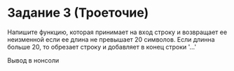 <h1>Задание 3 (Троеточие)</h1>
    <p>Напишите функцию, которая принимает на вход строку и возвращает ее неизменной если ее длина не превышает 20 символов. Если длинна больше 20, то обрезает строку и добавляет в конец строки '...'</p>
    <p>Вывод в нонсоли</p>